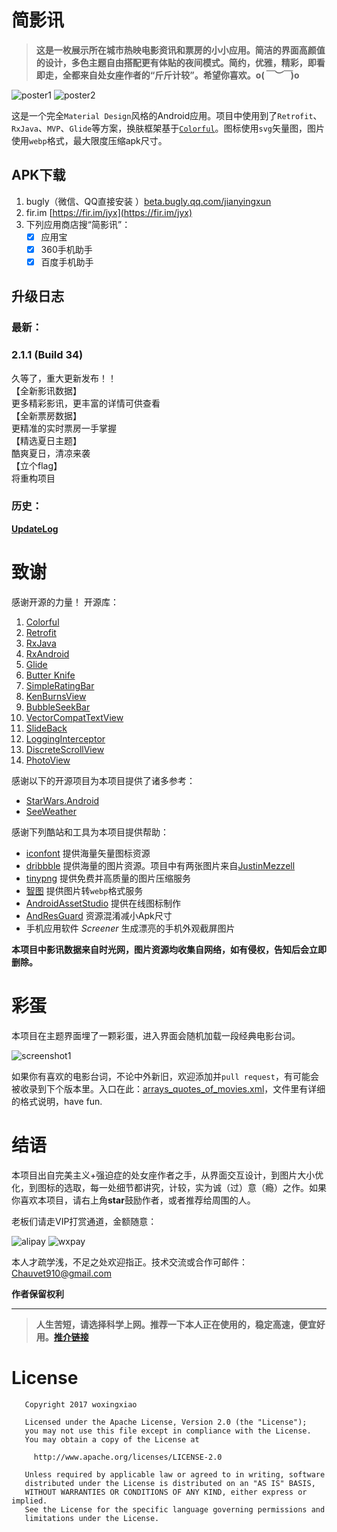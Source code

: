 # 简影讯
> **这是一枚展示所在城市热映电影资讯和票房的小小应用。简洁的界面高颜值的设计，多色主题自由搭配更有体贴的夜间模式。简约，优雅，精彩，即看即走，全都来自处女座作者的“斤斤计较”。希望你喜欢。o(*￣︶￣*)o**

![poster1](https://github.com/woxingxiao/GracefulMovies/blob/master/images/poster1.jpg)
![poster2](https://github.com/woxingxiao/GracefulMovies/blob/master/images/poster2.jpg)  

这是一个完全`Material Design`风格的Android应用。项目中使用到了`Retrofit`、`RxJava`、`MVP`、`Glide`等方案，换肤框架基于[`Colorful`](https://github.com/garretyoder/Colorful)。图标使用`svg`矢量图，图片使用`webp`格式，最大限度压缩apk尺寸。  

## APK下载
1. bugly（微信、QQ直接安装 ）[beta.bugly.qq.com/jianyingxun](https://beta.bugly.qq.com/jianyingxun)
2. fir.im [https://fir.im/jyx](https://fir.im/jyx)
3. 下列应用商店搜“简影讯”：
   - [x] 应用宝
   - [x] 360手机助手
   - [x] 百度手机助手

## 升级日志  
### 最新：
### 2.1.1 (Build 34)
久等了，重大更新发布！！  
【全新影讯数据】  
更多精彩影讯，更丰富的详情可供查看  
【全新票房数据】  
更精准的实时票房一手掌握  
【精选夏日主题】  
酷爽夏日，清凉来袭  
【立个flag】  
将重构项目

### 历史：
[**UpdateLog**](https://github.com/woxingxiao/GracefulMovies/blob/master/UpdateLog.md)  

# 致谢
感谢开源的力量！
开源库：  
1. [Colorful](https://github.com/garretyoder/Colorful)  
1. [Retrofit](https://github.com/square/retrofit)  
2. [RxJava](https://github.com/ReactiveX/RxJava)  
3. [RxAndroid](https://github.com/ReactiveX/RxAndroid)  
4. [Glide](https://github.com/bumptech/glide)  
5. [Butter Knife](https://github.com/JakeWharton/butterknife)  
6. [SimpleRatingBar](https://github.com/FlyingPumba/SimpleRatingBar)  
7. [KenBurnsView](https://github.com/flavioarfaria/KenBurnsView)  
8. [BubbleSeekBar](https://github.com/woxingxiao/BubbleSeekBar)  
9. [VectorCompatTextView](https://github.com/woxingxiao/VectorCompatTextView)
10. [SlideBack](https://github.com/oubowu/SlideBack)
11. [LoggingInterceptor](https://github.com/ihsanbal/LoggingInterceptor)
12. [DiscreteScrollView](https://github.com/yarolegovich/DiscreteScrollView)
13. [PhotoView](https://github.com/chrisbanes/PhotoView)

感谢以下的开源项目为本项目提供了诸多参考：
- [StarWars.Android](https://github.com/Yalantis/StarWars.Android)
- [SeeWeather](https://github.com/xcc3641/SeeWeather)

感谢下列酷站和工具为本项目提供帮助：
- [iconfont](http://iconfont.cn) 提供海量矢量图标资源
- [dribbble](https://dribbble.com) 提供海量的图片资源。项目中有两张图片来自[JustinMezzell](https://dribbble.com/JustinMezzell)
- [tinypng](https://tinypng.com) 提供免费并高质量的图片压缩服务
- [智图](http://zhitu.isux.us) 提供图片转`webp`格式服务
- [AndroidAssetStudio](https://romannurik.github.io/AndroidAssetStudio) 提供在线图标制作
- [AndResGuard](https://github.com/shwenzhang/AndResGuard) 资源混淆减小Apk尺寸
- 手机应用软件 _Screener_ 生成漂亮的手机外观截屏图片

**本项目中影讯数据来自时光网，图片资源均收集自网络，如有侵权，告知后会立即删除。**
# 彩蛋
本项目在主题界面埋了一颗彩蛋，进入界面会随机加载一段经典电影台词。

![screenshot1](https://github.com/woxingxiao/GracefulMovies/blob/master/images/screenshot1.jpg)

如果你有喜欢的电影台词，不论中外新旧，欢迎添加并`pull request`，有可能会被收录到下个版本里。入口在此：[arrays_quotes_of_movies.xml](https://github.com/woxingxiao/GracefulMovies/blob/master/app/src/main/res/values/arrays_quotes_of_movies.xml)，文件里有详细的格式说明，have fun.
# 结语
本项目出自完美主义+强迫症的处女座作者之手，从界面交互设计，到图片大小优化，到图标的选取，每一处细节都讲究，计较，实为诚（过）意（瘾）之作。如果你喜欢本项目，请右上角**star**鼓励作者，或者推荐给周围的人。

老板们请走VIP打赏通道，金额随意：

![alipay](https://github.com/woxingxiao/GracefulMovies/blob/master/images/alipay.jpg) ![wxpay](https://github.com/woxingxiao/GracefulMovies/blob/master/images/wxpay.jpg)

本人才疏学浅，不足之处欢迎指正。技术交流或合作可邮件：Chauvet910@gmail.com

**作者保留权利**

--------
> **人生苦短，请选择科学上网。推荐一下本人正在使用的，稳定高速，便宜好用。[推介链接](https://portal.shadowsocks.to/aff.php?aff=8881)**

# License
```
   Copyright 2017 woxingxiao

   Licensed under the Apache License, Version 2.0 (the "License");
   you may not use this file except in compliance with the License.
   You may obtain a copy of the License at

     http://www.apache.org/licenses/LICENSE-2.0

   Unless required by applicable law or agreed to in writing, software
   distributed under the License is distributed on an "AS IS" BASIS,
   WITHOUT WARRANTIES OR CONDITIONS OF ANY KIND, either express or implied.
   See the License for the specific language governing permissions and
   limitations under the License.
```

